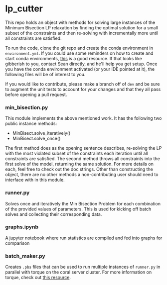 # lp_cutter
This repo holds an object with methods for solving large instances of the Minimum
Bisection LP relaxation by finding the optimal solution for a small subset of the
constraints and then re-solving with incrementally more until all constraints are
satisfied.

To run the code, clone the git repo and create the conda environment
in `environment.yml`. If you could use some reminders on how to create and start
conda environments, [this](https://docs.conda.io/projects/conda/en/latest/user-guide/tasks/manage-environments.html#creating-an-environment-from-an-environment-yml-file)
is a good resource. If that looks like gibberish to you, contact Sean directly,
and he'll help you get setup. Once you have the conda environment activated
(or your IDE pointed at it), the following files will be of interest to you.

If you would like to contribute, please make a branch off of `dev` and be sure
to augment the unit tests to account for your changes and that they all pass
before opening a pull request.

### min_bisection.py
This module implements the above mentioned work. It has the following two public
instance methods:
* MinBisect.solve_iteratively()
* MinBisect.solve_once()
 
The first method does as the opening sentence describes, re-solving the LP with
the most violated subset of the constraints each iteration until all constraints
are satisfied. The second method throws all constraints into the first solve of
the model, returning the same solution. For more details on each, feel free to
check out the doc strings. Other than constructing the object, there are no
other methods a non-contributing user should need to interface with in this module.

### runner.py
Solves once and iteratively the Min Bisection Problem for each combination of 
the provided values of parameters. This is used for kicking off batch solves
and collecting their corresponding data. 

### graphs.ipynb
A jupyter notebook where run statistics are compiled and fed into graphs for
comparison

### batch_maker.py
Creates `.pbs` files that can be used to run multiple instances of `runner.py`
in parallel with torque on the coral server cluster. For more information on
torque, check out [this resource](https://coral.ise.lehigh.edu/wiki/doku.php/tutorial:torque).